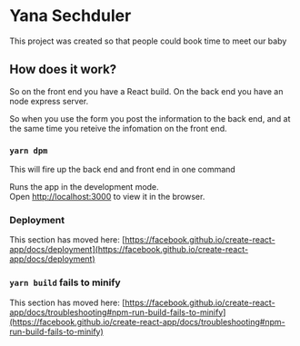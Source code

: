 # Yana Sechduler

This project was created so that people could book time to meet our baby

## How does it work?

So on the front end you have a React build.
On the back end you have an node express server.

So when you use the form you post the information to the back end, and at the same time you reteive the infomation on the front end.

### `yarn dpm`

This will fire up the back end and front end in one command

Runs the app in the development mode.\
Open [http://localhost:3000](http://localhost:3000) to view it in the browser.




### Deployment

This section has moved here: [https://facebook.github.io/create-react-app/docs/deployment](https://facebook.github.io/create-react-app/docs/deployment)

### `yarn build` fails to minify

This section has moved here: [https://facebook.github.io/create-react-app/docs/troubleshooting#npm-run-build-fails-to-minify](https://facebook.github.io/create-react-app/docs/troubleshooting#npm-run-build-fails-to-minify)
